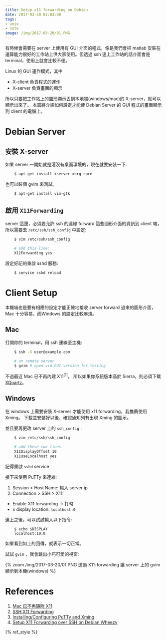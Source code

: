 ```yaml
---
title: Setup x11 forwarding on Debian
date: 2017-03-20 02:03:08
tags:
- unix
- note
image: /img/2017-03-20/01.PNG
---
```



有時候會需要在 server 上使用有 GUI 介面的程式，像是我們會把 matlab 安裝在運算能力很好的工作站上供大家使用。但透過 ssh 連上工作站的話介面會是 terminal，使用上就會比較不便。

Linux 的 GUI 運作模式，其中

- X-client 負責程式的運作
- X-server 負責畫面的顯示

所以只要把工作站上的圖形顯示丟到本地端(windows/mac)的 X-server，就可以顯示出來了。
本篇將介紹如何設定才能使 Debian Server 的 GUI 程式的畫面顯示到 client 的電腦上。

<!-- more -->


# Debian Server


## 安裝 X-server

如果 server 一開始就是灌沒有桌面環境的，現在就要安裝一下:

```sh
    $ apt-get install xserver-xorg-core
```

也可以裝個 gvim 來測試。

```sh
    $ apt-get install vim-gtk
```

## 啟用 `X11Forwarding` 

server 這邊，必須要允許 ssh 的連線 forward 這些圖形介面的資訊到 client 端，所以需要去 `/etc/ssh/ssh_config` 中設定:

```sh
    $ vim /etc/ssh/ssh_config
     
    # add this line:
    X11Forwarding yes
```

設定好記的重啟 sshd 服務:

```sh
    $ service sshd reload
```

# Client Setup

本機端也是要有相應的設定才能正確地接收 server forward 過來的圖形介面，Mac 十分容易，而Windows 的設定比較麻煩。


## Mac

打開你的 terminal，用 ssh 連線至主機:

```sh
    $ ssh -X user@example.com
     
    # on remote server
    $ gvim # open vim GUI version for testing
```

不過最近 Mac 已不再內建 X11<sup>[1]</sup>，
所以如果你系統版本高於 Sierra，則必須下載 [XQuartz](https://www.xquartz.org/)。


## Windows

在 windows 上需要安裝 X-server 才能使用 x11 forwarding，我推薦使用 Xming。
下載並安裝好以後，確認通知列有出現 Xming 的圖示。

並且要再更改 server 上的 `ssh_config` :

```sh
    $ vim /etc/ssh/ssh_config
     
    # add these two lines
    X11DisplayOffset 10
    X11UseLocalhost yes
```

記得重啟 `sshd` service

接下來使用 PuTTy 來連線:

1. Session > Host Name: 輸入 server ip
2. Connection > SSH > X11:
  - Enable X11 forwarding → 打勾
  - x display location: `localhost:0`


連上之後，可以試試輸入以下指令:

```
    $ echo $DISPLAY
    localhost:10.0
```

如果看到如上的回傳，就表示一切正常。

試試 `gvim` ，就會跳出小巧可愛的視窗:

{% zoom /img/2017-03-20/01.PNG 透過 X11-forwarding 讓 server 上的 gvim 顯示到本機(windows) %}


# References

1. [Mac 已不再隨附 X11](https://support.apple.com/zh-tw/HT201341)
2. [SSH X11 Forwarding](http://cypresslin.web.fc2.com/Memo/M-SSH.html)
3. [Installing/Configuring PuTTy and Xming](http://www.geo.mtu.edu/geoschem/docs/putty_install.html)
4. [Setup X11 Forwarding over SSH on Debian Wheezy](https://www.vultr.com/docs/setup-x11-forwarding-over-ssh-on-debian-wheezy)

{% ref_style %}

